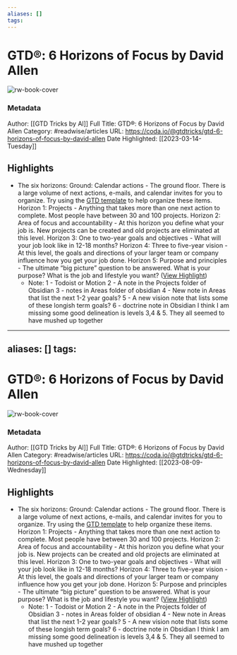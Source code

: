 ```yaml
---
aliases: []
tags:
---
```

# GTD®: 6 Horizons of Focus by David Allen

![rw-book-cover](https://images.unsplash.com/photo-1500964757637-c85e8a162699?crop=entropy&ixid=eyJhcHBfaWQiOjEwNzMxMn0&ixlib=rb-1.2.1&auto=compress&fit=crop&ar=1.91%3A1&fm=jpg)
### Metadata
Author: [[GTD Tricks by Al]]
Full Title: GTD®: 6 Horizons of Focus by David Allen
Category: #readwise/articles
URL: https://coda.io/@gtdtricks/gtd-6-horizons-of-focus-by-david-allen
Date Highlighted: [[2023-03-14-Tuesday]]

## Highlights
- The six horizons:
  Ground: Calendar actions - The ground floor. There is a large volume of next actions, e-mails, and calendar invites for you to organize. Try using the
  [GTD template](https://coda.io/t/GTD-by-David-Allen_tSkr0tKKfCB)
  ⁠
  to help organize these items.
  Horizon 1: Projects - Anything that takes more than one next action to complete. Most people have between 30 and 100 projects.
  Horizon 2: Area of focus and accountability - At this horizon you define what your job is. New projects can be created and old projects are eliminated at this level.
  Horizon 3: One to two-year goals and objectives - What will your job look like in 12-18 months?
  Horizon 4: Three to five-year vision - At this level, the goals and directions of your larger team or company influence how you get your job done.
  Horizon 5: Purpose and principles - The ultimate “big picture” question to be answered. What is your purpose? What is the job and lifestyle you want? ([View Highlight](https://read.readwise.io/read/01gvgab7qsf4pgre6dh5sfmp7r))
    - Note: 1 - Todoist or Motion
      2 - A note in the Projects folder of Obsidian
      3 - notes in Areas folder of obsidian
      4 - New note in Areas that list the next 1-2 year goals?
      5 - A new vision note that lists some of these longish term goals?
      6 - doctrine note in Obsidian
      I think I am missing some good delineation is levels 3,4 & 5. They all seemed to have mushed up together
---
aliases: []
tags:
---
# GTD®: 6 Horizons of Focus by David Allen

![rw-book-cover](https://images.unsplash.com/photo-1500964757637-c85e8a162699?crop=entropy&ixid=eyJhcHBfaWQiOjEwNzMxMn0&ixlib=rb-1.2.1&auto=compress&fit=crop&ar=1.91%3A1&fm=jpg)
### Metadata
Author: [[GTD Tricks by Al]]
Full Title: GTD®: 6 Horizons of Focus by David Allen
Category: #readwise/articles
URL: https://coda.io/@gtdtricks/gtd-6-horizons-of-focus-by-david-allen
Date Highlighted: [[2023-08-09-Wednesday]]

## Highlights
- The six horizons:
  Ground: Calendar actions - The ground floor. There is a large volume of next actions, e-mails, and calendar invites for you to organize. Try using the
  [GTD template](https://coda.io/t/GTD-by-David-Allen_tSkr0tKKfCB)
  ⁠
  to help organize these items.
  Horizon 1: Projects - Anything that takes more than one next action to complete. Most people have between 30 and 100 projects.
  Horizon 2: Area of focus and accountability - At this horizon you define what your job is. New projects can be created and old projects are eliminated at this level.
  Horizon 3: One to two-year goals and objectives - What will your job look like in 12-18 months?
  Horizon 4: Three to five-year vision - At this level, the goals and directions of your larger team or company influence how you get your job done.
  Horizon 5: Purpose and principles - The ultimate “big picture” question to be answered. What is your purpose? What is the job and lifestyle you want? ([View Highlight](https://read.readwise.io/read/01gvgab7qsf4pgre6dh5sfmp7r))
    - Note: 1 - Todoist or Motion
      2 - A note in the Projects folder of Obsidian
      3 - notes in Areas folder of obsidian
      4 - New note in Areas that list the next 1-2 year goals?
      5 - A new vision note that lists some of these longish term goals?
      6 - doctrine note in Obsidian
      I think I am missing some good delineation is levels 3,4 & 5. They all seemed to have mushed up together

